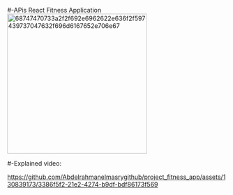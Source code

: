 #-APis React Fitness Application
<img width="320" alt="68747470733a2f2f692e6962622e636f2f597439737047632f696d6167652e706e67" src="https://github.com/Abdelrahmanelmasrygithub/project_fitness_app/assets/130839173/d731e926-34de-433a-baa5-066b1f7ba45c">

#-Explained video:


https://github.com/Abdelrahmanelmasrygithub/project_fitness_app/assets/130839173/3386f5f2-21e2-4274-b9df-bdf86173f569



 
